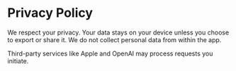 # Privacy Policy

We respect your privacy. Your data stays on your device unless you choose to export or share it. We do not collect personal data from within the app.

Third-party services like Apple and OpenAI may process requests you initiate. 